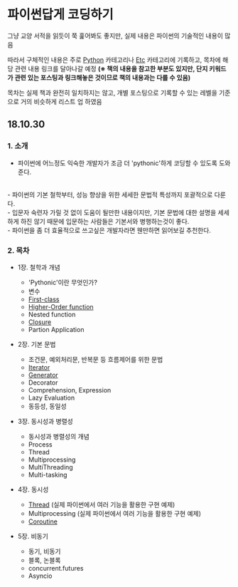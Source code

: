 # 파이썬답게 코딩하기


그냥 교양 서적을 읽듯이 쭉 훑어봐도 좋지만, 실제 내용은 파이썬의 기술적인 내용이 많음

따라서 구체적인 내용은 주로 <a href="https://itholic.github.io/python" target="_blank">Python</a> 카테고리나 <a href="https://itholic.github.io/etc" target="_blank">Etc</a> 카테고리에 기록하고, 목차에 해당 관련 내용 링크를 달아나갈 예정
**(※ 책의 내용을 참고한 부분도 있지만, 단지 키워드가 관련 있는 포스팅과 링크해놓은 것이므로 책의 내용과는 다를 수 있음)**

목차는 실제 책과 완전히 일치하지는 않고, 개별 포스팅으로 기록할 수 있는 레벨을 기준으로 거의 비슷하게 리스트 업 하였음



## 18.10.30


### 1. 소개

- 파이썬에 어느정도 익숙한 개발자가 조금 더 'pythonic'하게 코딩할 수 있도록 도와준다.
<br/>
- 파이썬의 기본 철학부터, 성능 향상을 위한 세세한 문법적 특성까지 포괄적으로 다룬다.
<br/>
- 입문자 숙련자 가릴 것 없이 도움이 될만한 내용이지만, 기본 문법에 대한 설명을 세세하게 하진 않기 때문에 입문하는 사람들은 기본서와 병행하는것이 좋다.
<br/>
- 파이썬을 좀 더 효율적으로 쓰고싶은 개발자라면 웬만하면 읽어보길 추천한다.


### 2. 목차

- 1장. 철학과 개념
    - 'Pythonic'이란 무엇인가?
    - 변수
    - <a href="https://itholic.github.io/etc-first-class-citizen/" target="_blank">First-class</a>
    - <a href="https://itholic.github.io/higer-order-function/" target="_blank">Higher-Order function</a>
    - Nested function
    - <a href="https://itholic.github.io/python-closure/" target="_blank">Closure</a>
    - Partion Application


- 2장. 기본 문법
    - 조건문, 예외처리문, 반복문 등 흐름제어를 위한 문법
	- <a href="https://itholic.github.io/python-iterable-iterator/" target="_blank">Iterator</a>
	- <a href="https://itholic.github.io/python-generator/" target="_blank">Generator</a>
	- Decorator
	- Comprehension, Expression
	- Lazy Evaluation
	- 동등성, 동일성


- 3장. 동시성과 병렬성
	- 동시성과 병렬성의 개념
	- Process
	- Thread
	- Multiprocessing
	- MultiThreading
	- Multi-tasking


- 4장. 동시성
    - <a href="https://itholic.github.io/python-threading/" target="_blank">Thread</a> (실제 파이썬에서 여러 기능을 활용한 구현 예제)
    - Multiprocessing (실제 파이썬에서 여러 기능을 활용한 구현 예제)
    - <a href="https://itholic.github.io/python-coroutine/" target="_blank">Coroutine</a>


- 5장. 비동기
    - 동기, 비동기
    - 블록, 논블록
    - concurrent.futures
    - Asyncio




